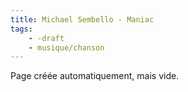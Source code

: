 ```yaml
---
title: Michael Sembello - Maniac
tags:
    - -draft
    - musique/chanson
---
```


Page créée automatiquement, mais vide.
